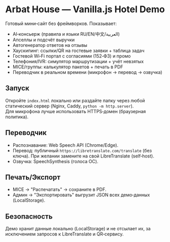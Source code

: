 # Arbat House — Vanilla.js Hotel Demo

Готовый мини‑сайт без фреймворков. Показывает:
- AI‑консьерж (правила и языки RU/EN/中文/العربية)
- Апселлы и подсчёт выручки
- Автогенератор ответов на отзывы
- Хаускипинг: ссылки/QR на гостевые заявки + таблица задач
- Гостевой Wi‑Fi портал с согласиями (152‑ФЗ) и промо
- Телефония/IVR: симулятор маршрутизации + учёт невзятых
- MICE/группы: калькулятор пакетов + печать в PDF
- Переводчик в реальном времени (микрофон → перевод → озвучка)

## Запуск
Откройте `index.html` локально или раздайте папку через любой статический сервер (Nginx, Caddy, `python -m http.server`).  
Для микрофона лучше использовать HTTPS‑домен (браузерная политика).

## Переводчик
- Распознавание: Web Speech API (Chrome/Edge).  
- Перевод: публичный `https://libretranslate.com/translate` (без ключа). При желании замените на свой LibreTranslate (self‑host).  
- Озвучка: SpeechSynthesis (голоса ОС).

## Печать/Экспорт
- MICE → "Распечатать" → сохраните в PDF.  
- Админ → "Экспортировать" выгрузит JSON всех демо‑данных (LocalStorage).

## Безопасность
Демо хранит данные локально (LocalStorage) и не отсылает их, за исключением запросов к LibreTranslate и QR‑сервису.
